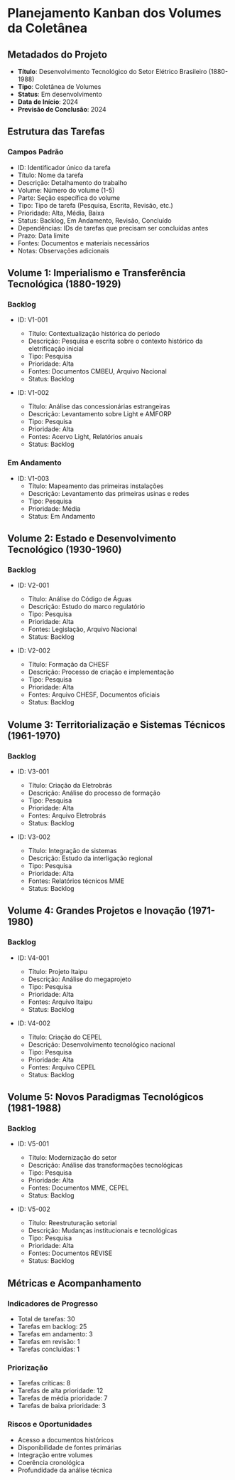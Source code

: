 # Planejamento Kanban dos Volumes da Coletânea

## Metadados do Projeto
- **Título**: Desenvolvimento Tecnológico do Setor Elétrico Brasileiro (1880-1988)
- **Tipo**: Coletânea de Volumes
- **Status**: Em desenvolvimento
- **Data de Início**: 2024
- **Previsão de Conclusão**: 2024

## Estrutura das Tarefas

### Campos Padrão
- ID: Identificador único da tarefa
- Título: Nome da tarefa
- Descrição: Detalhamento do trabalho
- Volume: Número do volume (1-5)
- Parte: Seção específica do volume
- Tipo: Tipo de tarefa (Pesquisa, Escrita, Revisão, etc.)
- Prioridade: Alta, Média, Baixa
- Status: Backlog, Em Andamento, Revisão, Concluído
- Dependências: IDs de tarefas que precisam ser concluídas antes
- Prazo: Data limite
- Fontes: Documentos e materiais necessários
- Notas: Observações adicionais

## Volume 1: Imperialismo e Transferência Tecnológica (1880-1929)

### Backlog
- ID: V1-001
  - Título: Contextualização histórica do período
  - Descrição: Pesquisa e escrita sobre o contexto histórico da eletrificação inicial
  - Tipo: Pesquisa
  - Prioridade: Alta
  - Fontes: Documentos CMBEU, Arquivo Nacional
  - Status: Backlog

- ID: V1-002
  - Título: Análise das concessionárias estrangeiras
  - Descrição: Levantamento sobre Light e AMFORP
  - Tipo: Pesquisa
  - Prioridade: Alta
  - Fontes: Acervo Light, Relatórios anuais
  - Status: Backlog

### Em Andamento
- ID: V1-003
  - Título: Mapeamento das primeiras instalações
  - Descrição: Levantamento das primeiras usinas e redes
  - Tipo: Pesquisa
  - Prioridade: Média
  - Status: Em Andamento

## Volume 2: Estado e Desenvolvimento Tecnológico (1930-1960)

### Backlog
- ID: V2-001
  - Título: Análise do Código de Águas
  - Descrição: Estudo do marco regulatório
  - Tipo: Pesquisa
  - Prioridade: Alta
  - Fontes: Legislação, Arquivo Nacional
  - Status: Backlog

- ID: V2-002
  - Título: Formação da CHESF
  - Descrição: Processo de criação e implementação
  - Tipo: Pesquisa
  - Prioridade: Alta
  - Fontes: Arquivo CHESF, Documentos oficiais
  - Status: Backlog

## Volume 3: Territorialização e Sistemas Técnicos (1961-1970)

### Backlog
- ID: V3-001
  - Título: Criação da Eletrobrás
  - Descrição: Análise do processo de formação
  - Tipo: Pesquisa
  - Prioridade: Alta
  - Fontes: Arquivo Eletrobrás
  - Status: Backlog

- ID: V3-002
  - Título: Integração de sistemas
  - Descrição: Estudo da interligação regional
  - Tipo: Pesquisa
  - Prioridade: Alta
  - Fontes: Relatórios técnicos MME
  - Status: Backlog

## Volume 4: Grandes Projetos e Inovação (1971-1980)

### Backlog
- ID: V4-001
  - Título: Projeto Itaipu
  - Descrição: Análise do megaprojeto
  - Tipo: Pesquisa
  - Prioridade: Alta
  - Fontes: Arquivo Itaipu
  - Status: Backlog

- ID: V4-002
  - Título: Criação do CEPEL
  - Descrição: Desenvolvimento tecnológico nacional
  - Tipo: Pesquisa
  - Prioridade: Alta
  - Fontes: Arquivo CEPEL
  - Status: Backlog

## Volume 5: Novos Paradigmas Tecnológicos (1981-1988)

### Backlog
- ID: V5-001
  - Título: Modernização do setor
  - Descrição: Análise das transformações tecnológicas
  - Tipo: Pesquisa
  - Prioridade: Alta
  - Fontes: Documentos MME, CEPEL
  - Status: Backlog

- ID: V5-002
  - Título: Reestruturação setorial
  - Descrição: Mudanças institucionais e tecnológicas
  - Tipo: Pesquisa
  - Prioridade: Alta
  - Fontes: Documentos REVISE
  - Status: Backlog

## Métricas e Acompanhamento

### Indicadores de Progresso
- Total de tarefas: 30
- Tarefas em backlog: 25
- Tarefas em andamento: 3
- Tarefas em revisão: 1
- Tarefas concluídas: 1

### Priorização
- Tarefas críticas: 8
- Tarefas de alta prioridade: 12
- Tarefas de média prioridade: 7
- Tarefas de baixa prioridade: 3

### Riscos e Oportunidades
- Acesso a documentos históricos
- Disponibilidade de fontes primárias
- Integração entre volumes
- Coerência cronológica
- Profundidade da análise técnica 